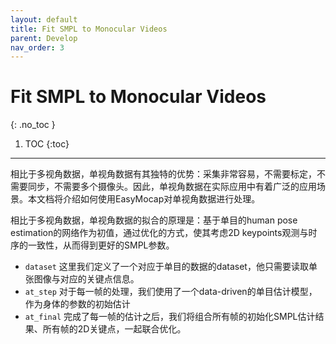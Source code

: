 ```yaml
---
layout: default
title: Fit SMPL to Monocular Videos
parent: Develop
nav_order: 3
---
```


# Fit SMPL to Monocular Videos

{: .no_toc }

1. TOC
{:toc}
---

相比于多视角数据，单视角数据有其独特的优势：采集非常容易，不需要标定，不需要同步，不需要多个摄像头。因此，单视角数据在实际应用中有着广泛的应用场景。本文档将介绍如何使用EasyMocap对单视角数据进行处理。

相比于多视角数据，单视角数据的拟合的原理是：基于单目的human pose estimation的网络作为初值，通过优化的方式，使其考虑2D keypoints观测与时序的一致性，从而得到更好的SMPL参数。


- `dataset` 这里我们定义了一个对应于单目的数据的dataset，他只需要读取单张图像与对应的关键点信息。
- `at_step` 对于每一帧的处理，我们使用了一个data-driven的单目估计模型，作为身体的参数的初始估计
- `at_final` 完成了每一帧的估计之后，我们将组合所有帧的初始化SMPL估计结果、所有帧的2D关键点，一起联合优化。

